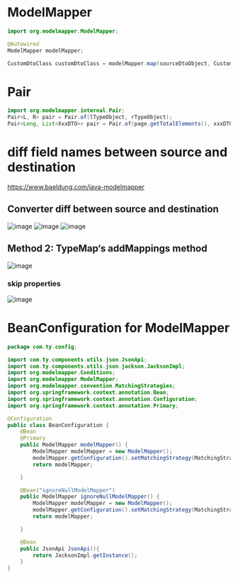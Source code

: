 # ModelMapper
```java
import org.modelmapper.ModelMapper;

@Autowired
ModelMapper modelMapper;

CustomDtoClass customDtoClass = modelMapper.map(sourceDtoObject, CustomDtoClass.class);    
```
# Pair
```java
import org.modelmapper.internal.Pair;
Pair<L, R> pair = Pair.of(lTypeObject, rTypeObject);
Pair<Long, List<XxxDTO>> pair = Pair.of(page.getTotalElements(), xxxDTOList);
```

# diff field names between source and destination
https://www.baeldung.com/java-modelmapper
## Converter diff between source and destination
![image](https://user-images.githubusercontent.com/54012569/190035206-d95834eb-1bc4-4264-a722-973d9a8491bf.png)
![image](https://user-images.githubusercontent.com/54012569/190035469-c8a60261-b6a9-4581-abad-0cd5cbb571cf.png)
![image](https://user-images.githubusercontent.com/54012569/190036193-b8de0d32-b365-4d88-953a-c7f6e619796a.png)

## Method 2: TypeMap‘s addMappings method
![image](https://user-images.githubusercontent.com/54012569/190035768-c11225ae-96d8-4e24-a8b1-3da9d2b20c32.png)
### skip properties
![image](https://user-images.githubusercontent.com/54012569/190035913-81f328dd-0145-4695-ac73-5bc4e7c1ecb2.png)


# BeanConfiguration for ModelMapper
```java
package com.ty.config;

import com.ty.components.utils.json.JsonApi;
import com.ty.components.utils.json.jackson.JacksonImpl;
import org.modelmapper.Conditions;
import org.modelmapper.ModelMapper;
import org.modelmapper.convention.MatchingStrategies;
import org.springframework.context.annotation.Bean;
import org.springframework.context.annotation.Configuration;
import org.springframework.context.annotation.Primary;

@Configuration
public class BeanConfiguration {
    @Bean
    @Primary
    public ModelMapper modelMapper() {
        ModelMapper modelMapper = new ModelMapper();
        modelMapper.getConfiguration().setMatchingStrategy(MatchingStrategies.STRICT);
        return modelMapper;

    }

    @Bean("ignoreNullModelMapper")
    public ModelMapper ignoreNullModelMapper() {
        ModelMapper modelMapper = new ModelMapper();
        modelMapper.getConfiguration().setMatchingStrategy(MatchingStrategies.STRICT).setPropertyCondition(Conditions.isNotNull());
        return modelMapper;

    }

    @Bean
    public JsonApi JsonApi(){
        return JacksonImpl.getInstance();
    }
}
```
